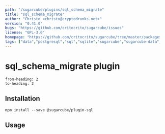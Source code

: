 ```yaml
---
path: "/sugarcube/plugins/sql_schema_migrate"
title: "sql_schema_migrate"
author: "Christo <christo@cryptodrunks.net>"
version: "0.41.0"
bugs: "https://github.com/critocrito/sugarcube/issues"
license: "GPL-3.0"
homepage: "https://github.com/critocrito/sugarcube/tree/master/packages/plugin-sql#readme"
tags: ["data","postgresql","sql","sqlite","sugarcube","sugarcube-data","sugarcube-plugin","sugarcube-queries","transformation"]
---
```

# sql_schema_migrate plugin

```toc
from-heading: 2
to-heading: 2
```

## Installation

```shell
npm install --save @sugarcube/plugin-sql
```


## Usage


